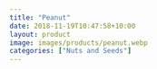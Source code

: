 ```yaml
---
title: "Peanut"
date: 2018-11-19T10:47:58+10:00
layout: product
image: images/products/peanut.webp
categories: ["Nuts and Seeds"]
---
```

